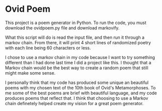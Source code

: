 # Ovid Poem

This project is a poem generator in Python. To run the code, you must download the ovidpoem.py file and download markovify.

What this script will do is read the input file, and then run it through a markov chain. From there, it will print 4 short lines of randomized poetry with each line being 60 characters or less.  

I chose to use a markov chain in my code because I want to try something different than I had done last time I did a project like this. I thought that a Markov chain would be the best way to create a random poem that still might make some sense. 

I personally think that my code has produced some unique an beautiful poems with my chosen text of the 10th book of Ovid's Metamorphoses. To me some of the best poems are brief with beautiful language, and my code produces poems that reflect that. I think that choosing to use a Markov chain definetely helped create my vision for a great poem generator. 
